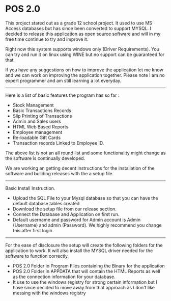 # POS 2.0 

This project stared out as a grade 12 school project. It used to use MS Access databases but has since been converted to support MYSQL.
I decided to release this application as open source software and will in my free time continue to try and improve it. 

Right now this system supports windows only (Driver Requirements). You can try and run it on linux using WINE but no support can be guaranteed for that. 

If you have any suggestions on how to improve the application let me know and we can work on improving the application together. Please note I am no expert programmer and am still learning a lot everyday.

-------------

Here is a list of basic features the program has so far : 
- Stock Management
- Basic Transactions Records
- Slip Printing of Transactions
- Admin and Sales users
- HTML Web Based Reports
- Employee management 
- Re-loadable Gift Cards
- Transaction records Linked to Employee ID.

The above list is not an all round list and some functionality might change as the software is continually developed.

We are working an getting decent instructions for the installation of the software and building releases with the a setup file.

---------------------------
Basic Install Instruction. 
- Upload the SQL File to your Mysql database so that you can have the default database tables created 
- Download the setup file from our release section. 
- Connect the Database and Application on first run.
- Default username and password for Admin account is Admin (Username) and admin (Password). We highly recommend you change this after first login.


--------------------------
For the ease of disclosure the setup will create the following folders for the application to work. It will also install the MYSQL driver needed for the software to function correctly. 

- POS 2.0 Folder in Program Files containing the Binary for the application
- POS 2.0 Folder in APPDATA that will contain the HTML Reports as well as the connection information for your database.
- It use to use the windows registry for strong certain information but I have since decided to move away from that approach as I don't like messing with the windows registry 